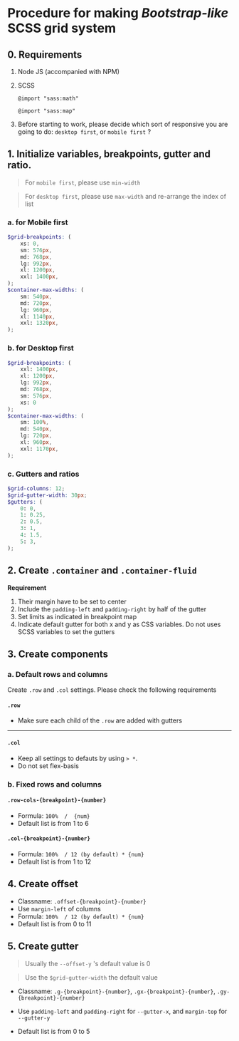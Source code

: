 # Procedure for making *Bootstrap-like* SCSS grid system

## 0. Requirements
1.  Node JS (accompanied with NPM)
2.  SCSS

	`@import "sass:math"`
	
	`@import "sass:map"`
	
3. Before starting to work, please decide which sort of responsive you are going to do: `desktop first`, or `mobile first` ?

## 1. Initialize variables, breakpoints, gutter and ratio.
> For `mobile first`, please use `min-width`

> For `desktop first`, please use `max-width` and re-arrange the index of list

### a. for Mobile first
```scss
$grid-breakpoints: (
    xs: 0,
    sm: 576px,
    md: 768px,
    lg: 992px,
    xl: 1200px,
    xxl: 1400px,
);
$container-max-widths: (
    sm: 540px,
    md: 720px,
    lg: 960px,
    xl: 1140px,
    xxl: 1320px,
);
```
### b. for Desktop first 
```scss
$grid-breakpoints: (
    xxl: 1400px,
    xl: 1200px,
    lg: 992px,
    md: 768px,
    sm: 576px,
    xs: 0
);
$container-max-widths: (
    sm: 100%,
    md: 540px,
    lg: 720px,
    xl: 960px,
    xxl: 1170px,
);
```
### c. Gutters and ratios
```scss
$grid-columns: 12;
$grid-gutter-width: 30px;
$gutters: (
    0: 0,
    1: 0.25,
    2: 0.5,
    3: 1,
    4: 1.5,
    5: 3,
);
```

## 2. Create `.container` and `.container-fluid`
**Requirement**
1. Their margin have to be set to center
2. Include the `padding-left` and `padding-right` by half of the gutter
3. Set limits as indicated in breakpoint map
4. Indicate default gutter for both x and y as CSS variables. Do not uses SCSS variables to set the gutters

## 3. Create components
### a. Default rows and columns
Create `.row` and `.col` settings. Please check the following requirements
#### `.row`
- Make sure each child of the `.row` are added with gutters

------------
#### `.col`
- Keep all settings to defauts by using `> *`. 
- Do not set flex-basis

### b. Fixed rows and columns
#### `.row-cols-{breakpoint}-{number}`
- Formula: ```100%  /  {num}```
- Default list is from 1 to 6
#### `.col-{breakpoint}-{number}`
- Formula: ```100%  / 12 (by default) * {num}```
- Default list is from 1 to 12

## 4. Create offset
- Classname: ```.offset-{breakpoint}-{number}```
- Use `margin-left` of columns
- Formula: ```100%  / 12 (by default) * {num}```
- Default list is from 0 to 11

## 5. Create gutter

> Usually the `--offset-y` 's default value is 0

> Use the `$grid-gutter-width` the default value

- Classname: ```.g-{breakpoint}-{number}```, ```.gx-{breakpoint}-{number}```, ```.gy-{breakpoint}-{number}```

- Use `padding-left` and `padding-right` for `--gutter-x`, and `margin-top` for `--gutter-y`
- Default list is from 0 to 5
